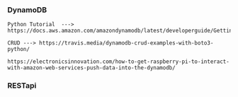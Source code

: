 ### DynamoDB

    Python Tutorial  ---> https://docs.aws.amazon.com/amazondynamodb/latest/developerguide/GettingStarted.Python.html
    
    CRUD ---> https://travis.media/dynamodb-crud-examples-with-boto3-python/

    https://electronicsinnovation.com/how-to-get-raspberry-pi-to-interact-with-amazon-web-services-push-data-into-the-dynamodb/


### RESTapi

